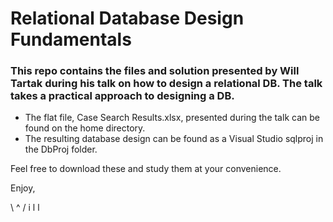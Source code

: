 # Relational Database Design Fundamentals
### This repo contains the files and solution presented by Will Tartak during his talk on how to design a relational DB. The talk takes a practical approach to designing a DB. 

* The flat file, Case Search Results.xlsx, presented during the talk can be found on the home directory.
* The resulting database design can be found as a Visual Studio sqlproj in the DbProj folder.

Feel free to download these and study them at your convenience.

Enjoy,

\ ^ / i l l 